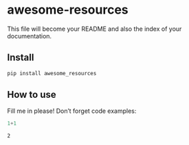 awesome-resources
================

<!-- WARNING: THIS FILE WAS AUTOGENERATED! DO NOT EDIT! -->

This file will become your README and also the index of your
documentation.

## Install

``` sh
pip install awesome_resources
```

## How to use

Fill me in please! Don’t forget code examples:

``` python
1+1
```

    2
